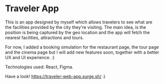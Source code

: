 # Traveler App

This is an app designed by myself which allows travelers to see what are the facilities provided by the city they're visiting. 
The main idea, is the position is being captured by the geo location and the app will fetch the nearest facilities, attractions and tours.

For now, I added a booking simulation for the restaurant page, the tour page and the cinema page but I will add new features soon, together with a better UX and UI experience. :) 

Technologies used: React, Figma.

Have a look! https://traveler-web-app.surge.sh/ :) 
